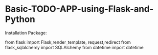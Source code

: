 # Basic-TODO-APP-using-Flask-and-Python
Installation Package:

from flask import Flask,render_template, request,redirect
from flask_sqlalchemy import SQLAlchemy
from datetime import datetime
